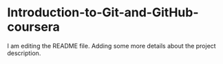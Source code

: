 # Introduction-to-Git-and-GitHub-coursera
I am editing the README file. Adding some more details about the project description.
